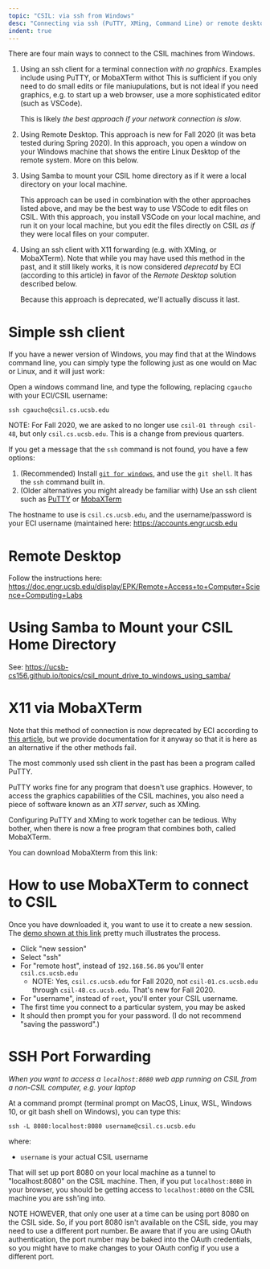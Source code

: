 ```yaml
---
topic: "CSIL: via ssh from Windows"
desc: "Connecting via ssh (PuTTY, XMing, Command Line) or remote desktop"
indent: true
---
```


There are four main ways to connect to the CSIL machines from Windows. 

1.  Using an ssh client for a terminal connection *with no graphics*.  Examples include using PuTTY, or MobaXTerm withot  This is sufficient if you only need to do small edits or file maniupulations, but
    is not ideal if you need graphics, e.g. to start up a web browser, use a more sophisticated editor (such as VSCode).
    
    This is likely *the best approach if your network connection is slow*.
      
2.  Using Remote Desktop.  This approach is new for Fall 2020 (it was beta tested during Spring 2020).  In this approach, you open a window on your Windows machine
    that shows the entire Linux Desktop of the remote system.  More on this below.

3.  Using Samba to mount your CSIL home directory as if it were a local directory on your local machine.  

    This approach can be used in combination with the other approaches listed above, and may be the best way to use VSCode to edit files on CSIL.  With this approach, you install VSCode on your local machine, and run it on your local machine, but you edit the files directly on CSIL *as if* they were local files on
    your computer.
   

4.  Using an ssh client with X11 forwarding (e.g. with XMing, or MobaXTerm).  Note that while you may have used this method in the past, and it still likely works,
    it is now considered *deprecatd* by ECI (according to this article) in favor of the *Remote Desktop* solution described below.
    
    Because this approach is deprecated, we'll actually discuss it last.

# Simple ssh client

If you have a newer version of Windows, you may find that at the Windows command line, you can simply type the following just as one would on Mac or Linux,
and it will just work:

Open a windows command line, and type the following, replacing `cgaucho` with your ECI/CSIL username:

```
ssh cgaucho@csil.cs.ucsb.edu
```

NOTE: For Fall 2020, we are asked to no longer use `csil-01 through csil-48`, but only `csil.cs.ucsb.edu`.  This is a change from previous quarters.

If you get a message that the `ssh` command is not found, you have a few options:

1.  (Recommended) Install [`git for windows`](https://git-scm.com/download/win), and use the `git shell`.  It has the `ssh` command built in.
2.  (Older alternatives you might already be familiar with) Use an ssh client such as [PuTTY](https://www.putty.org/) or [MobaXTerm](http://mobaxterm.mobatek.net/) 

The hostname to use is `csil.cs.ucsb.edu`, and the username/password is your ECI username (maintained here: <https://accounts.engr.ucsb.edu>


# Remote Desktop

Follow the instructions here: <https://doc.engr.ucsb.edu/display/EPK/Remote+Access+to+Computer+Science+Computing+Labs>


# Using Samba to Mount your CSIL Home Directory

See: <https://ucsb-cs156.github.io/topics/csil_mount_drive_to_windows_using_samba/>

# X11 via MobaXTerm

Note that this method of connection is now deprecated by ECI according to [this article](https://doc.engr.ucsb.edu/pages/viewpage.action?pageId=5112076), but we provide documentation for it anyway so that it is here as an alternative if the other methods fail.

The most commonly used ssh client in the past has been a program called PuTTY.

PuTTY works fine for any program that doesn't use graphics.  However, to access the graphics capabilities of the 
CSIL machines, you also need a piece of software known as an *X11 server*, such as XMing.

Configuring PuTTY and XMing to work together can be tedious.   Why bother, when there is now a free program that
combines both, called MobaXTerm.

You can download MobaXterm from this link: 

# How to use MobaXTerm to connect to CSIL

Once you have downloaded it, you want to use it to create a new session.  The [demo shown at this link](http://mobaxterm.mobatek.net/demo.html) pretty much illustrates the process.  

* Click "new session"
* Select "ssh"
* For "remote host", instead of `192.168.56.86` you'll enter `csil.cs.ucsb.edu` 
  * NOTE: Yes, `csil.cs.ucsb.edu` for Fall 2020, not `csil-01.cs.ucsb.edu` through  `csil-48.cs.ucsb.edu`.  That's new for Fall 2020.
* For "username", instead of `root`, you'll enter your CSIL username.
* The first time you connect to a particular system, you may be asked 
* It should then prompt you for your password.  (I do not recommend "saving the password".)

# SSH Port Forwarding

*When you want to access a `localhost:8080` web app running on CSIL from a non-CSIL computer, e.g. your laptop*

At a command prompt (terminal prompt on MacOS, Linux, WSL, Windows 10, or git bash shell on Windows), you can type this:

`ssh -L 8080:localhost:8080 username@csil.cs.ucsb.edu`

where:
* `username` is your actual CSIL username

That will set up port 8080 on your local machine as a tunnel to "localhost:8080" on the CSIL machine.    Then, if you put `localhost:8080` in your browser, you should be getting access to `localhost:8080` on the CSIL machine you are ssh'ing into.

NOTE HOWEVER, that only one user at a time can be using port 8080 on the CSIL side.  So, if you port 8080 isn't available on the CSIL side, you may need to use a different port number.  Be aware that if you are using OAuth authentication, the port number may be baked into the OAuth credentials, so you might have to make changes to your OAuth config if you use a different port.

